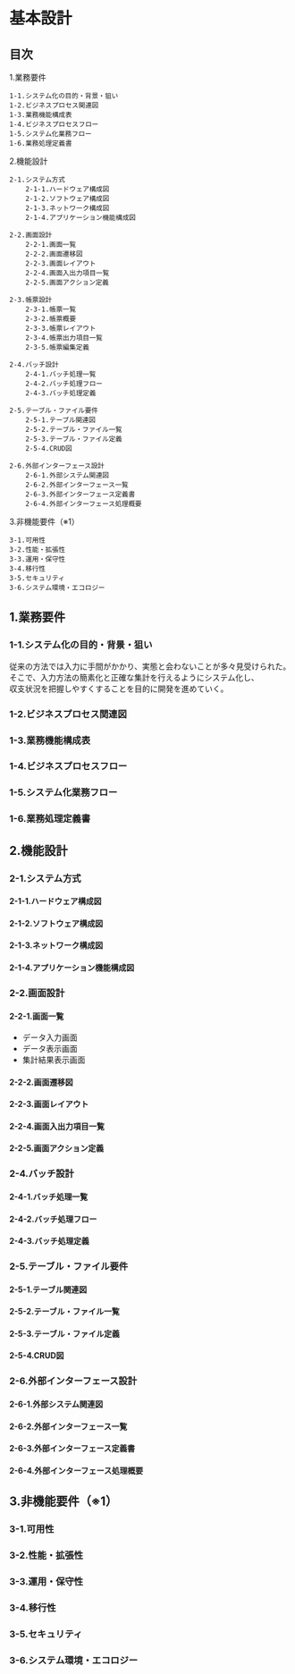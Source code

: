 
# 基本設計

## 目次
1.業務要件

    1-1.システム化の目的・背景・狙い
    1-2.ビジネスプロセス関連図
    1-3.業務機能構成表
    1-4.ビジネスプロセスフロー
    1-5.システム化業務フロー
    1-6.業務処理定義書

2.機能設計

    2-1.システム方式
        2-1-1.ハードウェア構成図
        2-1-2.ソフトウェア構成図
        2-1-3.ネットワーク構成図
        2-1-4.アプリケーション機能構成図

    2-2.画面設計
        2-2-1.画面一覧
        2-2-2.画面遷移図
        2-2-3.画面レイアウト
        2-2-4.画面入出力項目一覧
        2-2-5.画面アクション定義

    2-3.帳票設計
        2-3-1.帳票一覧
        2-3-2.帳票概要
        2-3-3.帳票レイアウト
        2-3-4.帳票出力項目一覧
        2-3-5.帳票編集定義

    2-4.バッチ設計
        2-4-1.バッチ処理一覧
        2-4-2.バッチ処理フロー
        2-4-3.バッチ処理定義

    2-5.テーブル・ファイル要件
        2-5-1.テーブル関連図
        2-5-2.テーブル・ファイル一覧
        2-5-3.テーブル・ファイル定義
        2-5-4.CRUD図

    2-6.外部インターフェース設計
        2-6-1.外部システム関連図
        2-6-2.外部インターフェース一覧
        2-6-3.外部インターフェース定義書
        2-6-4.外部インターフェース処理概要

3.非機能要件（※1）

    3-1.可用性
    3-2.性能・拡張性
    3-3.運用・保守性
    3-4.移行性
    3-5.セキュリティ
    3-6.システム環境・エコロジー



## 1.業務要件
### 1-1.システム化の目的・背景・狙い
従来の方法では入力に手間がかかり、実態と会わないことが多々見受けられた。  
そこで、入力方法の簡素化と正確な集計を行えるようにシステム化し、  
収支状況を把握しやすくすることを目的に開発を進めていく。

### 1-2.ビジネスプロセス関連図
### 1-3.業務機能構成表
### 1-4.ビジネスプロセスフロー
### 1-5.システム化業務フロー
### 1-6.業務処理定義書


## 2.機能設計

### 2-1.システム方式
#### 2-1-1.ハードウェア構成図
#### 2-1-2.ソフトウェア構成図
#### 2-1-3.ネットワーク構成図
#### 2-1-4.アプリケーション機能構成図

### 2-2.画面設計
#### 2-2-1.画面一覧
- データ入力画面
- データ表示画面
- 集計結果表示画面

#### 2-2-2.画面遷移図
#### 2-2-3.画面レイアウト
#### 2-2-4.画面入出力項目一覧
#### 2-2-5.画面アクション定義

### 2-4.バッチ設計
#### 2-4-1.バッチ処理一覧
#### 2-4-2.バッチ処理フロー
#### 2-4-3.バッチ処理定義

### 2-5.テーブル・ファイル要件
#### 2-5-1.テーブル関連図
#### 2-5-2.テーブル・ファイル一覧
#### 2-5-3.テーブル・ファイル定義
#### 2-5-4.CRUD図

### 2-6.外部インターフェース設計
#### 2-6-1.外部システム関連図
#### 2-6-2.外部インターフェース一覧
#### 2-6-3.外部インターフェース定義書
#### 2-6-4.外部インターフェース処理概要

## 3.非機能要件（※1）

### 3-1.可用性
### 3-2.性能・拡張性
### 3-3.運用・保守性
### 3-4.移行性
### 3-5.セキュリティ
### 3-6.システム環境・エコロジー